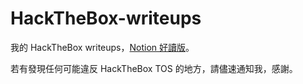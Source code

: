 # HackTheBox-writeups

我的 HackTheBox writeups，[Notion 好讀版](https://ice1187.notion.site/HackTheBox-Writeup-d5434387f4274e51bbee494934d94832)。

若有發現任何可能違反 HackTheBox TOS 的地方，請儘速通知我，感謝。
